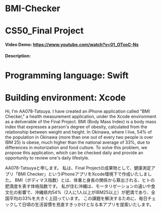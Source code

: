 # BMI-Checker
# CS50_Final Project
#### Video Demo:  <https://www.youtube.com/watch?v=01_OTvoC-Ns>
#### Description:
# Programming language: Swift
# Building environment: Xcode

Hi, I'm AA078-Tatsuya.
I have created an iPhone application called "BMI Checker," a health measurement application, under the Xcode environment as a deliverable of the Final Project.
BMI (Body Mass Index) is a body mass index that expresses a person's degree of obesity, calculated from the relationship between weight and height.
In Okinawa, where I live, 54% of the population in Okinawa (more than one out of every two people is over IBM 25) is obese, much higher than the national average of 33%, due to differences in motorization and food culture.
To solve this problem, we propose this application, which can be checked daily and provide an opportunity to review one's daily lifestyle.

AA078-Tatsuyaと申します。
私は、Final Projectの成果物として、健康測定アプリ「BMI Checker」というiPhoneアプリをXcode環境下で作成いたしました。
BMI（ボディマス指数）とは、体重と身長の関係から算出される、ヒトの肥満度を表す体格指数です。
私が住む沖縄は、モータリゼーションの違いや食文化の影響で、沖縄県内54%（2人に1人以上がIBM25以上）が肥満であり、全国平均の33%を大きく上回っています。
この課題を解決するために、毎日チェックして日頃の生活習慣を見直すきっかけとなる本アプリを提案いたします。




